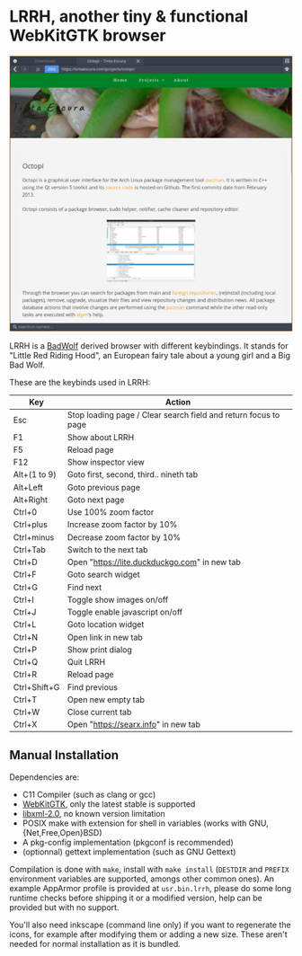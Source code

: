 # LRRH, another tiny & functional WebKitGTK browser

![Main window](https://raw.githubusercontent.com/aarnt/lrrh/master/lrrh-mainwindow.png)

LRRH is a [BadWolf](https://hacktivis.me/projects/badwolf) derived browser with different keybindings.
It stands for "Little Red Riding Hood", an European fairy tale about a young girl and a Big Bad Wolf.


These are the keybinds used in LRRH:

Key         | Action
--          | --
Esc         | Stop loading page / Clear search field and return focus to page
F1          | Show about LRRH
F5          | Reload page
F12         | Show inspector view
Alt+(1 to 9)| Goto first, second, third.. nineth tab
Alt+Left    | Goto previous page
Alt+Right   | Goto next page
Ctrl+0      | Use 100% zoom factor
Ctrl+plus   | Increase zoom factor by 10%
Ctrl+minus  | Decrease zoom factor by 10%
Ctrl+Tab    | Switch to the next tab
Ctrl+D      | Open "https://lite.duckduckgo.com" in new tab
Ctrl+F      | Goto search widget
Ctrl+G      | Find next
Ctrl+I      | Toggle show images on/off
Ctrl+J      | Toggle enable javascript on/off
Ctrl+L      | Goto location widget
Ctrl+N      | Open link in new tab
Ctrl+P      | Show print dialog
Ctrl+Q      | Quit LRRH
Ctrl+R      | Reload page
Ctrl+Shift+G| Find previous
Ctrl+T      | Open new empty tab
Ctrl+W      | Close current tab
Ctrl+X      | Open "https://searx.info" in new tab

## Manual Installation
Dependencies are:

- C11 Compiler (such as clang or gcc)
- [WebKitGTK](https://webkitgtk.org/), only the latest stable is supported
- [libxml-2.0](http://www.xmlsoft.org/), no known version limitation
- POSIX make with extension for shell in variables (works with GNU, {Net,Free,Open}BSD)
- A pkg-config implementation (pkgconf is recommended)
- (optionnal) gettext implementation (such as GNU Gettext)

Compilation is done with `make`, install with `make install` (`DESTDIR` and `PREFIX` environment variables are supported, amongs other common ones). An example AppArmor profile is provided at `usr.bin.lrrh`, please do some long runtime checks before shipping it or a modified version, help can be provided but with no support.

You'll also need inkscape (command line only) if you want to regenerate the icons, for example after modifying them or adding a new size. These aren't needed for normal installation as it is bundled.

